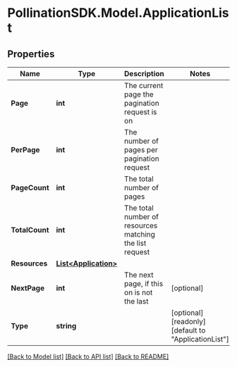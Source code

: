 
# PollinationSDK.Model.ApplicationList

## Properties

Name | Type | Description | Notes
------------ | ------------- | ------------- | -------------
**Page** | **int** | The current page the pagination request is on | 
**PerPage** | **int** | The number of pages per pagination request | 
**PageCount** | **int** | The total number of pages | 
**TotalCount** | **int** | The total number of resources matching the list request | 
**Resources** | [**List&lt;Application&gt;**](Application.md) |  | 
**NextPage** | **int** | The next page, if this on is not the last | [optional] 
**Type** | **string** |  | [optional] [readonly] [default to "ApplicationList"]

[[Back to Model list]](../README.md#documentation-for-models)
[[Back to API list]](../README.md#documentation-for-api-endpoints)
[[Back to README]](../README.md)

